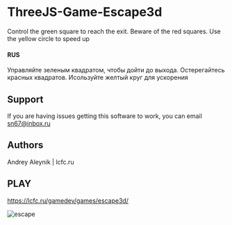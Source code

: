 # ThreeJS-Game-Escape3d

Control the green square to reach the exit. Beware of the red squares. Use the yellow circle to speed up
#### RUS
Управляйте зеленым квадратом, чтобы дойти до выхода. Остерегайтесь красных квадратов. Исользуйте желтый круг для ускорения

## Support
If you are having issues getting this software to work, you can email sn67@inbox.ru

## Authors 
Andrey Aleynik | lcfc.ru

## PLAY
https://lcfc.ru/gamedev/games/escape3d/



![escape](https://user-images.githubusercontent.com/30752521/130583260-298fb65b-b948-4b4c-9a99-9132f2c85851.jpg)




